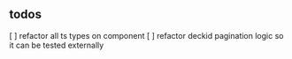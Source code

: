 ## todos

[ ] refactor all ts types on component
[ ] refactor deckid pagination logic so it can be tested externally
